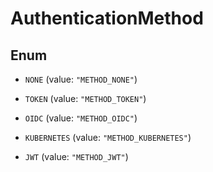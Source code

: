 

# AuthenticationMethod

## Enum


* `NONE` (value: `"METHOD_NONE"`)

* `TOKEN` (value: `"METHOD_TOKEN"`)

* `OIDC` (value: `"METHOD_OIDC"`)

* `KUBERNETES` (value: `"METHOD_KUBERNETES"`)

* `JWT` (value: `"METHOD_JWT"`)



